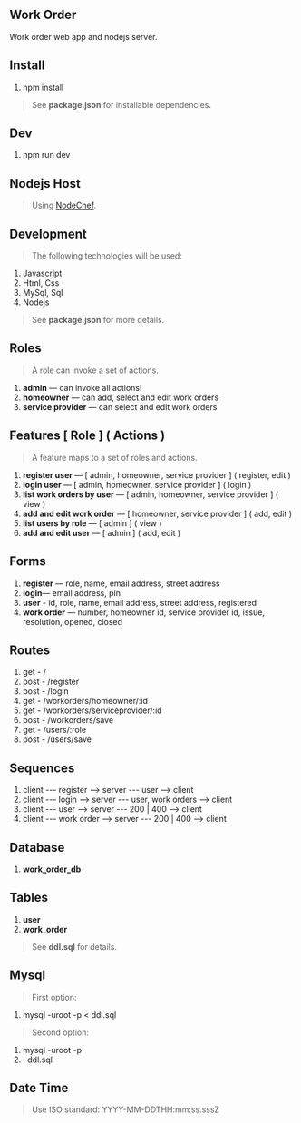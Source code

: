 Work Order
----------
Work order web app and nodejs server.

Install
-------
1. npm install
>See **package.json** for installable dependencies.

Dev
---
1. npm run dev

Nodejs Host
-----------
>Using [NodeChef](https://www.nodechef.com/nodejs-hosting).

Development
-----------
>The following technologies will be used:
1. Javascript
2. Html, Css
3. MySql, Sql
4. Nodejs
>See **package.json** for more details.

Roles
-----
>A role can invoke a set of actions.
1. **admin** — can invoke all actions!
2. **homeowner** — can add, select and edit work orders
3. **service provider** — can select and edit work orders

Features [ Role ] ( Actions )
-----------------------------
>A feature maps to a set of roles and actions.
1. **register user** — [ admin, homeowner, service provider ] ( register, edit )
2. **login user** — [ admin, homeowner, service provider ] ( login )
3. **list work orders by user** — [ admin, homeowner, service provider ] ( view )
4. **add and edit work order** — [ homeowner, service provider ] ( add, edit )
5. **list users by role** — [ admin ] ( view )
6. **add and edit user** — [ admin ] ( add, edit )

Forms
-----
1. **register** — role, name, email address, street address
2. **login**— email address, pin
3. **user** - id, role, name, email address, street address, registered
4. **work order** — number, homeowner id, service provider id, issue, resolution, opened, closed

Routes
------
1. get  - /
2. post - /register
3. post - /login
4. get  - /workorders/homeowner/:id
5. get  - /workorders/serviceprovider/:id
6. post - /workorders/save
7. get  - /users/:role
8. post - /users/save

Sequences
---------
1. client --- register --> server --- user --> client
2. client --- login --> server --- user, work orders --> client
3. client --- user --> server --- 200 | 400 --> client
4. client --- work order --> server --- 200 | 400 --> client

Database
--------
1. **work_order_db**

Tables
------
1. **user**
2. **work_order**
>See **ddl.sql** for details.

Mysql
-----
>First option:
1. mysql -uroot -p < ddl.sql
>Second option:
1. mysql -uroot -p
2. \. ddl.sql

Date Time
---------
>Use ISO standard: YYYY-MM-DDTHH:mm:ss.sssZ
